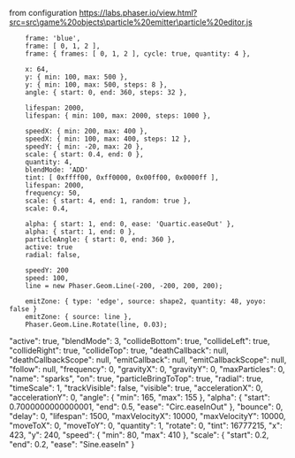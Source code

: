 from configuration
https://labs.phaser.io/view.html?src=src\game%20objects\particle%20emitter\particle%20editor.js

        frame: 'blue',
        frame: [ 0, 1, 2 ],
        frame: { frames: [ 0, 1, 2 ], cycle: true, quantity: 4 },

        x: 64,
        y: { min: 100, max: 500 },
        y: { min: 100, max: 500, steps: 8 },
        angle: { start: 0, end: 360, steps: 32 },

        lifespan: 2000,
        lifespan: { min: 100, max: 2000, steps: 1000 },

        speedX: { min: 200, max: 400 },
        speedX: { min: 100, max: 400, steps: 12 },
        speedY: { min: -20, max: 20 },        
        scale: { start: 0.4, end: 0 },
        quantity: 4,
        blendMode: 'ADD'
        tint: [ 0xffff00, 0xff0000, 0x00ff00, 0x0000ff ],
        lifespan: 2000,
        frequency: 50,
        scale: { start: 4, end: 1, random: true },
        scale: 0.4,

        alpha: { start: 1, end: 0, ease: 'Quartic.easeOut' },
        alpha: { start: 1, end: 0 },
        particleAngle: { start: 0, end: 360 },
        active: true
        radial: false,

        speedY: 200
        speed: 100,
        line = new Phaser.Geom.Line(-200, -200, 200, 200);

        emitZone: { type: 'edge', source: shape2, quantity: 48, yoyo: false }
        emitZone: { source: line },
        Phaser.Geom.Line.Rotate(line, 0.03);

  "active": true,
  "blendMode": 3,
  "collideBottom": true,
  "collideLeft": true,
  "collideRight": true,
  "collideTop": true,
  "deathCallback": null,
  "deathCallbackScope": null,
  "emitCallback": null,
  "emitCallbackScope": null,
  "follow": null,
  "frequency": 0,
  "gravityX": 0,
  "gravityY": 0,
  "maxParticles": 0,
  "name": "sparks",
  "on": true,
  "particleBringToTop": true,
  "radial": true,
  "timeScale": 1,
  "trackVisible": false,
  "visible": true,
  "accelerationX": 0,
  "accelerationY": 0,
  "angle": {
    "min": 165,
    "max": 155
  },
  "alpha": {
    "start": 0.7000000000000001,
    "end": 0.5,
    "ease": "Circ.easeInOut"
  },
  "bounce": 0,
  "delay": 0,
  "lifespan": 1500,
  "maxVelocityX": 10000,
  "maxVelocityY": 10000,
  "moveToX": 0,
  "moveToY": 0,
  "quantity": 1,
  "rotate": 0,
  "tint": 16777215,
  "x": 423,
  "y": 240,
  "speed": {
    "min": 80,
    "max": 410
  },
  "scale": {
    "start": 0.2,
    "end": 0.2,
    "ease": "Sine.easeIn"
  }
